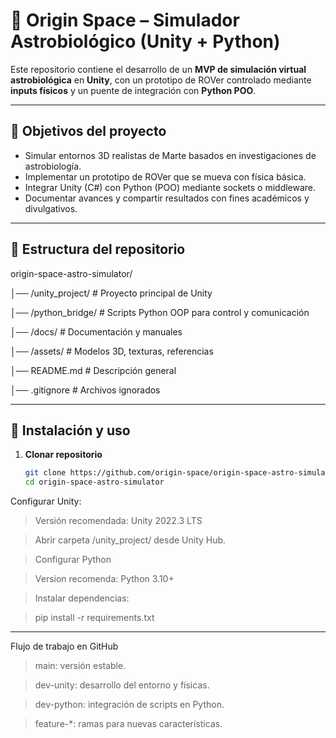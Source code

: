 # 🌌 Origin Space – Simulador Astrobiológico (Unity + Python)

Este repositorio contiene el desarrollo de un **MVP de simulación virtual astrobiológica** en **Unity**, con un prototipo de ROVer controlado mediante **inputs físicos** y un puente de integración con **Python POO**.

---

## 🚀 Objetivos del proyecto
- Simular entornos 3D realistas de Marte basados en investigaciones de astrobiología.
- Implementar un prototipo de ROVer que se mueva con física básica.
- Integrar Unity (C#) con Python (POO) mediante sockets o middleware.
- Documentar avances y compartir resultados con fines académicos y divulgativos.

---

## 📂 Estructura del repositorio

origin-space-astro-simulator/

│── /unity_project/ # Proyecto principal de Unity

│── /python_bridge/ # Scripts Python OOP para control y comunicación

│── /docs/ # Documentación y manuales

│── /assets/ # Modelos 3D, texturas, referencias

│── README.md # Descripción general

│── .gitignore # Archivos ignorados

***

## 🔧 Instalación y uso

1. **Clonar repositorio**
   ```bash
   git clone https://github.com/origin-space/origin-space-astro-simulator.git
   cd origin-space-astro-simulator
   
Configurar Unity:
> Versión recomendada: Unity 2022.3 LTS

> Abrir carpeta /unity_project/ desde Unity Hub.

> Configurar Python

> Version recomenda: Python 3.10+

> Instalar dependencias:

> pip install -r requirements.txt

***
Flujo de trabajo en GitHub
> main: versión estable.

> dev-unity: desarrollo del entorno y físicas.

> dev-python: integración de scripts en Python.

> feature-*: ramas para nuevas características.
